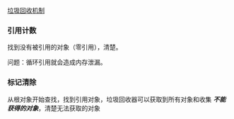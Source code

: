 [垃圾回收机制](https://developer.mozilla.org/zh-CN/docs/Web/JavaScript/Memory_Management)

### 引用计数

找到没有被引用的对象（零引用），清楚。

问题：循环引用就会造成内存泄漏。

### 标记清除

从根对象开始查找，找到引用对象，垃圾回收器可以获取到所有对象和收集 ***不能获得的对象***，清楚无法获取的对象
